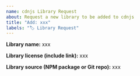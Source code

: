 ```yaml
---
name: cdnjs Library Request
about: Request a new library to be added to cdnjs
title: "Add: xxx"
labels: "🏷 Library Request"
---
```


<!-- Please fill out the information in this issue template so that we can
efficiently process your request for a new library to be added to cdnjs -->

<!-- To add a library to cdnjs, it must have a way for an auto-update mechanism
to be used. This can either be via a Git repository that has versions tagged,
with the required files included in the repository at the tag. Or, this can be
done via an NPM package. -->

<!-- cdnjs has a basic popularity requirement for libraries being added.
Please ensure the library you are requesting has at least 800 downloads per
month on NPM or over 200 stars on GitHub / GitLab / Bitbucket. -->


**Library name:** xxx

**Library license (include link):** xxx

**Library source (NPM package or Git repo):** xxx

